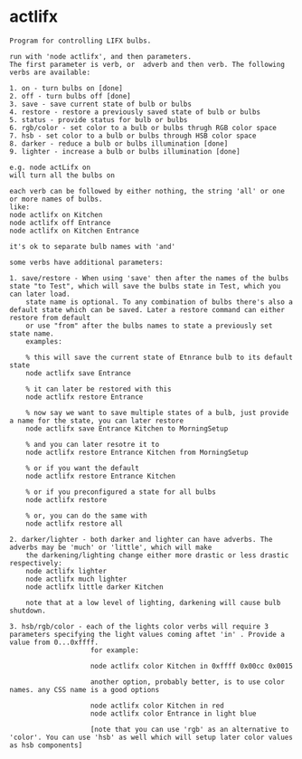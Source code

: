 actlifx
=======

	Program for controlling LIFX bulbs.

	run with 'node actlifx', and then parameters.
	The first parameter is verb, or  adverb and then verb. The following verbs are available:

	1. on - turn bulbs on [done]
	2. off - turn bulbs off [done]
	3. save - save current state of bulb or bulbs
	4. restore - restore a previously saved state of bulb or bulbs
	5. status - provide status for bulb or bulbs
	6. rgb/color - set color to a bulb or bulbs thrugh RGB color space
	7. hsb - set color to a bulb or bulbs through HSB color space
	8. darker - reduce a bulb or bulbs illumination [done]
	9. lighter - increase a bulb or bulbs illumination [done]

	e.g. node actLifx on
	will turn all the bulbs on

	each verb can be followed by either nothing, the string 'all' or one or more names of bulbs.
	like:
	node actlifx on Kitchen
	node actlifx off Entrance
	node actlifx on Kitchen Entrance

	it's ok to separate bulb names with 'and'

	some verbs have additional parameters:

	1. save/restore - When using 'save' then after the names of the bulbs state "to Test", which will save the bulbs state in Test, which you can later load.
		state name is optional. To any combination of bulbs there's also a default state which can be saved. Later a restore command can either restore from default
		or use "from" after the bulbs names to state a previously set state name.
		examples:

		% this will save the current state of Etnrance bulb to its default state
		node actlifx save Entrance

		% it can later be restored with this
		node actlifx restore Entrance

		% now say we want to save multiple states of a bulb, just provide a name for the state, you can later restore
		node actlifx save Entrance Kitchen to MorningSetup

		% and you can later resotre it to 
		node actlifx restore Entrance Kitchen from MorningSetup

		% or if you want the default
		node actlifx restore Entrance Kitchen

		% or if you preconfigured a state for all bulbs
		node actlifx restore

		% or, you can do the same with
		node actlifx restore all

	2. darker/lighter - both darker and lighter can have adverbs. The adverbs may be 'much' or 'little', which will make 
		the darkening/lighting change either more drastic or less drastic respectively:
		node actlifx lighter
		node actlifx much lighter
		node actlifx little darker Kitchen

		note that at a low level of lighting, darkening will cause bulb shutdown.

	3. hsb/rgb/color - each of the lights color verbs will require 3 parameters specifying the light values coming aftet 'in' . Provide a value from 0...0xffff.
						for example:

						node actlifx color Kitchen in 0xffff 0x00cc 0x0015

						another option, probably better, is to use color names. any CSS name is a good options

						node actlifx color Kitchen in red
						node actlifx color Entrance in light blue

						[note that you can use 'rgb' as an alternative to 'color'. You can use 'hsb' as well which will setup later color values as hsb components]


